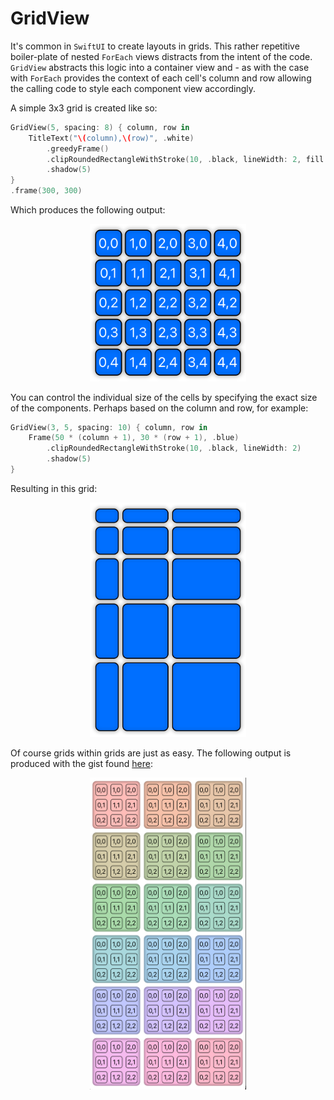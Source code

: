 # GridView

It's common in `SwiftUI` to create layouts in grids. This rather repetitive boiler-plate of nested `ForEach` views distracts from the intent of the code. `GridView` abstracts this logic into a container view and - as with the case with `ForEach` provides the context of each cell's column and row allowing the calling code to style each component view accordingly.

A simple 3x3 grid is created like so:

```swift
GridView(5, spacing: 8) { column, row in
    TitleText("\(column),\(row)", .white)
        .greedyFrame()
        .clipRoundedRectangleWithStroke(10, .black, lineWidth: 2, fill: Color.blue)
        .shadow(5)                      
}
.frame(300, 300)
```

Which produces the following output:

<p align="center">
<img src="grid-view-example-1.png" width="250"/>
</p>

You can control the individual size of the cells by specifying the exact size of the components. Perhaps based on the column and row, for example:

```swift
GridView(3, 5, spacing: 10) { column, row in
    Frame(50 * (column + 1), 30 * (row + 1), .blue)
        .clipRoundedRectangleWithStroke(10, .black, lineWidth: 2)
        .shadow(5)
}
```

Resulting in this grid:

<p align="center">
<img src="grid-view-example-2.png" width="250"/>
</p>

Of course grids within grids are just as easy. The following output is produced with the gist found [here][gist-nested-grids]:

<p align="center">
<img src="grid-view-example-3.png" width="250"/>
</p>

<!---
gists:
--->

[gist-nested-grids]: https://gist.github.com/CodeSlicing/9266dc4cd23d58e81d4cc52999de2def
